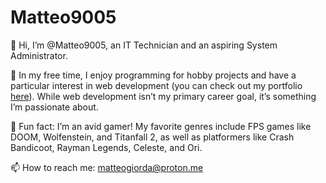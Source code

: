 # Matteo9005
👋 Hi, I’m @Matteo9005, an IT Technician and an aspiring System Administrator.

🚀 In my free time, I enjoy programming for hobby projects and have a particular interest in web development (you can check out my portfolio [here](https://github.com/Matteo9005/matteo9005-template-portfolio)). While web development isn’t my primary career goal, it’s something I’m passionate about.

👾 Fun fact: I’m an avid gamer! My favorite genres include FPS games like DOOM, Wolfenstein, and Titanfall 2, as well as platformers like Crash Bandicoot, Rayman Legends, Celeste, and Ori.

📫 How to reach me: matteogiorda@proton.me
